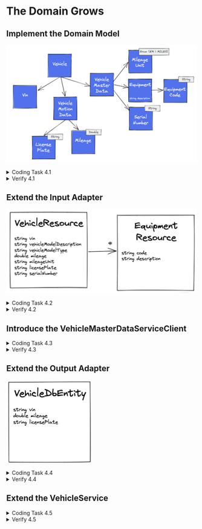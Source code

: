 # The Domain Grows

## Implement the Domain Model

![Vehicle Domain Model](../img/vehicle-domain-model.png)

<details>
<summary>Coding Task 4.1</summary>

Understand the root entity <i>Vehicle</i> and implement the missing value object according to the UML
class diagram and the validation rules described in the table below.

<details>
<summary>Value Object Validation Rules</summary>

<table>
    <tr>
        <th>Domain Object</th>
        <th>Validation Rule</th>
    </tr>
    <tr>
        <td>LicensePlate</td>
        <td>A-ZÖÜÄ]{1,3}-[A-ZÖÜÄ]{1,2} [1-9]{1}[0-9]{1,3}</td>
    </tr>
    <tr>
        <td>EquipmentCode</td>
        <td>[A-Z]{2}[0-9]{3}</td>
    </tr>
    <tr>
        <td>Mileage</td>
        <td>no negative value (mileage >= 0)</td>
    </tr>
</table>
</details>

<details>
<summary>Root Entity Validation Rules</summary>

<table>
    <tr>
        <th>Domain Object</th>
        <th>Validation Rule</th>
    </tr>
    <tr>
        <td>VehicleMotionData</td>
        <td>All fields are mandatory, all values must fulfil the validation rules</td>
    </tr>
    <tr>
        <td>Vehicle</td>
        <td>Vin, Vehicle Masterdata are mandatory</td>
    </tr>
</table>

</details>

</details>

<details>
<summary>Verify 4.1</summary>
<b>RUN</b> DomainRing_Task_4_1
<br/>
<b>RUN</b> ArchitectureTest_Task_4_1

</details>

## Extend the Input Adapter

![Vehicle Resource](../img/vehicle-resource.png)

<details>
<summary>Coding Task 4.2</summary>

Extend the <i>VehicleResource</i> like described as follows and adapt the <i>VehicleController</i> as well as 
the <i>VehicleToVehicleResourceMapper</i>.

</details>

<details>
<summary>Verify 4.2</summary>

<b>RUN</b> InputAdapter_Task_4_2
<br/>
<b>RUN</b> all architecture tests

</details>

## Introduce the VehicleMasterDataServiceClient

<details>
<summary>Coding Task 4.3</summary>

There are some constraints given by the company context. There is one central system for 
vehicle master data. This system provides the necessary master data.
<br/>
<br/>
Due to this you have to introduce the <i>VehicleMasterDataServiceClient</i> and create the adapter 
implementation with the name <i>VehicleMasterDataToVehiceDtoMapper</i>. 
The external data object <i>VehicleDataDto</i> (package <i>vehicle/adapter/out/dto</i>) and the 
outgoing use case FetchVehicleMasterData (package <i>vehicle/usecase/out</i>) are already prepared for this task.
<br/>
<br/>
The external API returns a lot of information we do not need in our domain. This is visible in the
<i>VehicleDataDto</i> class. For example the property <i>salesRelatedInformation</i> is not needed in our domain.
Due to this we only extract the properties we defined in the
<i>VehicleMasterData</i> domain object. 
<br/>
<br/>
Have a look at the <i>VehicleDataDto</i> and implement the service client and mapper.

</details>

<details>
<summary>Verify 4.3</summary>

<b>RUN</b> OutputAdapter_Task_4_3
<br/>
<b>RUN</b> all architecture tests

</details>

## Extend the Output Adapter

![Vehicle Db Entity](../img/vehicle-db-entity.png)

<details>
<summary>Coding Task 4.4</summary>

The vehicle motion data and other informations that not belongs to vehicle master data will be store in the database
of our application. This means we are owner of data and state for vehicle motion data.

Extend the <i>VehicleDbEntity</i> and the <i>VehicleToVehicleDbEntityMapper</i> as described in the diagram.

</details>

<details>
<summary>Verify 4.4</summary>
<b>RUN</b> OutputAdapter_Task_4_4
<br/>
<b>RUN</b>  all architecture tests

</details>

## Extend the VehicleService

<details>
<summary>Coding Task 4.5</summary>

Extend the <i>VehicleService</i>, so that vehicle motion data will be queried from database, and 
vehicle master data will be queried from a external API.

</details>

<details>
<summary>Verify 4.5</summary>
<b>RUN</b> OutputAdapter_Task_4_5
<br/>
<b>RUN</b> all architecture tests
</details>